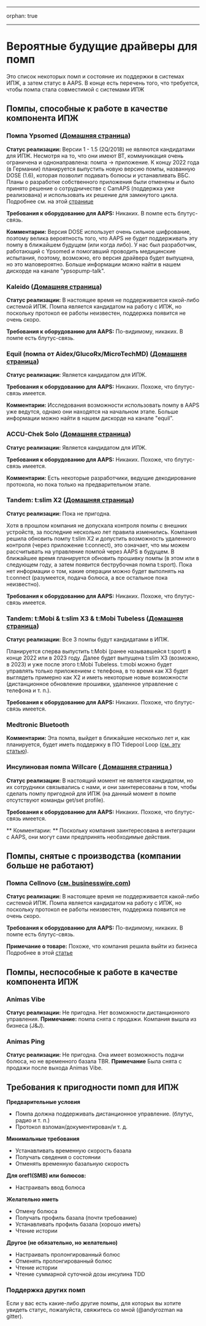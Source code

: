 * * *

orphan: true

* * *

# Вероятные будущие драйверы для помп

Это список некоторых помп и состояние их поддержки в системах ИПЖ, а затем статус в AAPS. В конце есть перечень того, что требуется, чтобы помпа стала совместимой с системами ИПЖ

## Помпы, способные к работе в качестве компонента ИПЖ

### Помпа Ypsomed ([Домашняя страница](https://www.ypsomed.com/en/diabetes-care-mylife.html))

**Статус реализации:** Версии 1 - 1.5 (2Q/2018) не являются кандидатами для ИПЖ. Несмотря на то, что они имеют BT, коммуникация очень ограничена и однонаправлена: помпа -> приложение. К концу 2022 года (в Германии) планируется выпустить новую версию помпы, названную DOSE (1.6), которая позволит подавать болюсы и устанавливать ВБС. Планы о разработке собственного приложения были отменены и было принято решение о сотрудничестве с CamAPS (поддержка уже реализована) и использовать их решение для замкнутого цикла. Подробнее см. на этой [странице](https://www.mylife-diabetescare.com/en/loop-program.html)

**Требования к оборудованию для AAPS:** Никаких. В помпе есть блутус-связь.

**Комментарии:** Версия DOSE использует очень сильное шифрование, поэтому велика вероятность того, что AAPS не будет поддерживать эту помпу в ближайшем будущем (или когда либо). У нас был разработчик, работающий с Ypsomed и помогавший проводить медицинские испытания, поэтому, возможно, его версия драйвера будет выпущена, но это маловероятно. Больше информации можно найти в нашем дискорде на канале "ypsopump-talk".

### Kaleido ([Домашняя страница](https://www.hellokaleido.com/))

**Статус реализации:** В настоящее время не поддерживается какой-либо системой ИПЖ. Помпа является кандидатом на работу с ИПЖ, но поскольку протокол ее работы неизвестен, поддержка появится не очень скоро.

**Требования к оборудованию для AAPS:** По-видимому, никаких. В помпе есть блутус-связь.

### Equil (помпа от Aidex/GlucoRx/MicroTechMD) ([Домашняя страница](https://www.glucorx.ie/glucorx-equil/))

**Статус реализации:** Является кандидатом для ИПЖ.

**Требования к оборудованию для AAPS:** Никаких. Похоже, что блутус-связь имеется.

**Комментарии:** Исследования возможности использовать помпу в AAPS уже ведутся, однако они находятся на начальном этапе. Больше информации можно найти в нашем дискорде на канале "equil".

### ACCU-Chek Solo ([Домашняя страница](https://www.roche.com/media/releases/med-cor-2018-07-23.htm))

**Статус реализации:** Является кандидатом для ИПЖ.

**Требования к оборудованию для AAPS:** Никаких. Похоже, что блутус-связь имеется.

**Комментарии:** Есть некоторые разработчики, ведущие декодирование протокола, но пока только на предварительном этапе.

### Tandem: t:slim X2 ([Домашняя страница](https://www.tandemdiabetes.com/))

**Статус реализации:** Пока не пригодна.

Хотя в прошлом компания не допускала контроля помпы с внешних устройств, за последние несколько лет правила изменились. Компания решила обновить помпу t:slim X2 и допустить возможность удаленного контроля (через приложение t:connect), это означает, что мы можем рассчитывать на управление помпой через AAPS в будущем. В ближайшее время планируется обновить прошивку помпы (в этом или в следующем году, а затем появится беструбочная помпа t:sport). Пока нет информации о том, какие операции можно будет выполнять на t:connect (разумеется, подача болюса, а все остальное пока неизвестно).

**Требования к оборудованию для AAPS:** Никаких. Похоже, что блутус-связь имеется.

### Tandem: t:Mobi & t:slim X3 & t:Mobi Tubeless ([Домашняя страница](https://www.tandemdiabetes.com/about-us/pipeline))

**Статус реализации:** Все 3 помпы будут кандидатами в ИПЖ.

Планируется сперва выпустить t:Mobi (ранее называвшейся t:sport) в конце 2022 или в 2023 году. Далее будет выпущена t:slim X3 (возможно, в 2023) и уже после этого t:Mobi Tubeless. t:mobi можно будет управлять только приложением с телефона, в то время как X3 будет выглядеть примерно как X2 и иметь некоторые новые возможности (дистанционное обновление прошивки, удаленное управление с телефона и т. п.).

**Требования к оборудованию для AAPS:** Никаких. Похоже, что блутус-связь имеется.

### Medtronic Bluetooth

**Комментарии:** Эта помпа, выйдет в ближайшие несколько лет и, как планируется, будет иметь поддержку в ПО Tidepool Loop ([см. эту статью](https://www.tidepool.org/blog/tidepool-loop-medtronic-collaboration)).

### Инсулиновая помпа Willсare ([ Домашняя страница ](http://shinmyungmedi.com/en/))

**Статус реализации:** В настоящий момент не является кандидатом, но их сотрудники связывались с нами, и они заинтересованы в том, чтобы сделать помпу пригодной для ИПЖ (на данный момент в помпе отсутствуют команды get/set profile).

**Требования к оборудованию для AAPS:** Никаких. Похоже, что блутус-связь имеется.

** Комментарии: ** Поскольку компания заинтересована в интеграции с AAPS, они могут сами предпринять необходимые действия.

## Помпы, снятые с производства (компании больше не работают)

### Помпа Cellnovo ([см. businesswire.com](https://www.businesswire.com/news/home/20190328005829/en/Cellnovo-Stops-Manufacturing-and-Commercial-Operations))

**Статус реализации:** В настоящее время не поддерживается какой-либо системой ИПЖ. Помпа является кандидатом на работу с ИПЖ, но поскольку протокол ее работы неизвестен, поддержка появится не очень скоро.

**Требования к оборудованию для AAPS:** По-видимому, никаких. В помпе есть блутус-связь.

**Примечание о товаре:** Похоже, что компания решила выйти из бизнеса Подробнее в этой [статье](https://diabetogenic.wordpress.com/2019/04/01/and-then-cellnovo-disappeared/?fbclid=IwAR12Ow6gVbEOuD1zw7aNjBwqj5_aPkPipteHY1VHBvT3mchlH2y7Us6ZeAU)

## Помпы, неспособные к работе в качестве компонента ИПЖ

### Animas Vibe

**Статус реализации:** Не пригодна. Нет возможности дистанционного управления. **Примечание:** помпа снята с продажи. Компания вышла из бизнеса (J&J).

### Animas Ping

**Статус реализации:** Не пригодна. Она имеет возможность подачи болюса, но не временного базала TBR. **Примечание** Была снята с продажи после выхода Animas Vibe.

## Требования к пригодности помп для ИПЖ

**Предварительные условия**

- Помпа должна поддерживать дистанционное управление. (блутус, радио и т. п.)
- Протокол взломан/документирован/и т. д.

**Минимальные требования**

- Устанавливать временную скорость базала
- Получать сведения о состоянии
- Отменять временную базальную скорость

**Для oref1(SMB) или болюсов:**

- Настраивать ввод болюса

**Желательно иметь**

- Отмену болюса
- Получать профиль базала (почти требование)
- Устанавливать профиль базала (хорошо иметь)
- Чтение истории 

**Другое (не обязательно, но желательно)**

- Настраивать пролонгированный болюс
- Отменять пролонгированный болюс
- Чтение истории
- Чтение суммарной суточной дозы инсулина TDD

### Поддержка других помп

Если у вас есть какие-либо другие помпы, для которых вы хотите увидеть статус, пожалуйста, свяжитесь со мной (@andyrozman на gitter).